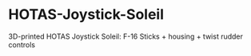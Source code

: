 # HOTAS-Joystick-Soleil
3D-printed HOTAS Joystick Soleil: F-16 Sticks + housing + twist rudder controls
